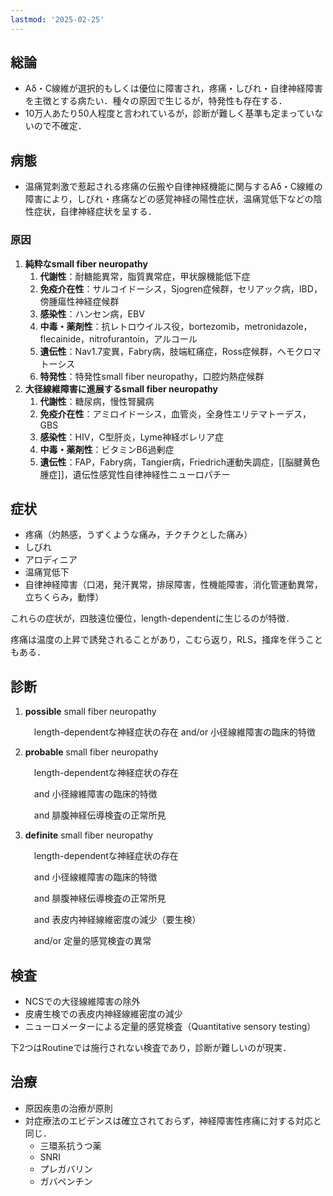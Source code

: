 ```yaml
---
lastmod: '2025-02-25'
---
```

## 総論

- Aδ・C線維が選択的もしくは優位に障害され，疼痛・しびれ・自律神経障害を主徴とする病たい．種々の原因で生じるが，特発性も存在する．
- 10万人あたり50人程度と言われているが，診断が難しく基準も定まっていないので不確定．

## 病態

- 温痛覚刺激で惹起される疼痛の伝搬や自律神経機能に関与するAδ・C線維の障害により，しびれ・疼痛などの感覚神経の陽性症状，温痛覚低下などの陰性症状，自律神経症状を呈する．

### 原因

1. **純粋なsmall fiber neuropathy**
    1. **代謝性**：耐糖能異常，脂質異常症，甲状腺機能低下症
    2. **免疫介在性**：サルコイドーシス，Sjogren症候群，セリアック病，IBD，傍腫瘍性神経症候群
    3. **感染性**：ハンセン病，EBV
    4. **中毒・薬剤性**：抗レトロウイルス役，bortezomib，metronidazole，flecainide，nitrofurantoin，アルコール
    5. **遺伝性**：Nav1.7変異，Fabry病，肢端紅痛症，Ross症候群，ヘモクロマトーシス
    6. **特発性**：特発性small fiber neuropathy，口腔灼熱症候群
2. **大径線維障害に進展するsmall fiber neuropathy**
    1. **代謝性**：糖尿病，慢性腎臓病
    2. **免疫介在性**：アミロイドーシス，血管炎，全身性エリテマトーデス，GBS
    3. **感染性**：HIV，C型肝炎，Lyme神経ボレリア症
    4. **中毒・薬剤性**：ビタミンB6過剰症
    5. **遺伝性**：FAP，Fabry病，Tangier病，Friedrich運動失調症，[[脳腱黄色腫症]]，遺伝性感覚性自律神経性ニューロパチー

  

## 症状

- 疼痛（灼熱感，うずくような痛み，チクチクとした痛み）
- しびれ
- アロディニア
- 温痛覚低下
- 自律神経障害（口渇，発汗異常，排尿障害，性機能障害，消化管運動異常，立ちくらみ，動悸）

これらの症状が，四肢遠位優位，length-dependentに生じるのが特徴．

疼痛は温度の上昇で誘発されることがあり，こむら返り，RLS，掻痒を伴うこともある．

  

## 診断

1. **possible** small fiber neuropathy
    
    　length-dependentな神経症状の存在 and/or 小径線維障害の臨床的特徴
    
2. **probable** small fiber neuropathy
    
    　length-dependentな神経症状の存在
    
    　and 小径線維障害の臨床的特徴
    
    　and 腓腹神経伝導検査の正常所見
    
3. **definite** small fiber neuropathy
    
    　length-dependentな神経症状の存在
    
    　and 小径線維障害の臨床的特徴
    
    　and 腓腹神経伝導検査の正常所見
    
    　and 表皮内神経線維密度の減少（要生検）
    
    　and/or 定量的感覚検査の異常
    

  

## 検査

- NCSでの大径線維障害の除外
- 皮膚生検での表皮内神経線維密度の減少
- ニューロメーターによる定量的感覚検査（Quantitative sensory testing）

下2つはRoutineでは施行されない検査であり，診断が難しいのが現実．

  

## 治療

- 原因疾患の治療が原則
- 対症療法のエビデンスは確立されておらず，神経障害性疼痛に対する対応と同じ．
    - 三環系抗うつ薬
    - SNRI
    - プレガバリン
    - ガバペンチン
